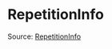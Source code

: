 # RepetitionInfo

Source: [RepetitionInfo](../../../csrc/preseg_passes/translate_repeat_to_expand.cpp#L21)
